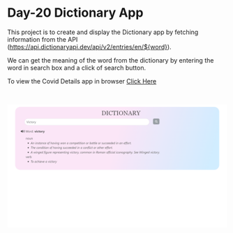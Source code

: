 # Day-20 Dictionary App

This project is to create and display the Dictionary app by fetching information from the API (https://api.dictionaryapi.dev/api/v2/entries/en/${word}).

We can get the meaning of the word from the dictionary by entering the word in search box and a click of search button.

To view the Covid Details app in browser [Click Here](https://tn-covid-19.netlify.app/)

<br />

![Output Screenshot](./ss1.png)
